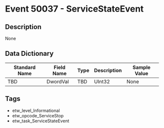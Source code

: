 # Event 50037 - ServiceStateEvent

## Description
None

## Data Dictionary
|Standard Name|Field Name|Type|Description|Sample Value|
|---|---|---|---|---|
|TBD|DwordVal|TBD|UInt32|None|None|

## Tags
* etw_level_Informational
* etw_opcode_ServiceStop
* etw_task_ServiceStateEvent